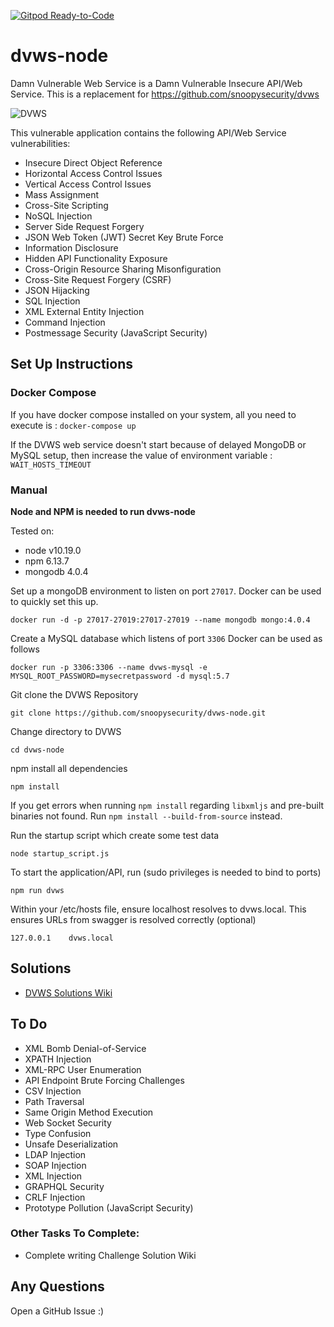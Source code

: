 [![Gitpod Ready-to-Code](https://img.shields.io/badge/Gitpod-Ready--to--Code-blue?logo=gitpod)](https://gitpod.io/#https://github.com/snoopysecurity/dvws-node) 

# dvws-node
Damn Vulnerable Web Service is a Damn Vulnerable Insecure API/Web Service. This is a replacement for https://github.com/snoopysecurity/dvws

![DVWS](https://snoopysecurity.github.io/assets/dvws.png)



This vulnerable application contains the following API/Web Service vulnerabilities:

* Insecure Direct Object Reference
* Horizontal Access Control Issues
* Vertical Access Control Issues
* Mass Assignment
* Cross-Site Scripting 
* NoSQL Injection
* Server Side Request Forgery
* JSON Web Token (JWT) Secret Key Brute Force
* Information Disclosure
* Hidden API Functionality Exposure
* Cross-Origin Resource Sharing Misonfiguration
* Cross-Site Request Forgery (CSRF)
* JSON Hijacking
* SQL Injection
* XML External Entity Injection
* Command Injection
* Postmessage Security (JavaScript Security)


## Set Up Instructions

### Docker Compose

If you have docker compose installed on your system, all you need to execute is : `docker-compose up`

If the DVWS web service doesn't start because of delayed MongoDB or MySQL setup, then increase the value of environment variable : `WAIT_HOSTS_TIMEOUT`

### Manual

**Node and NPM is needed to run dvws-node**

Tested on:
* node v10.19.0
* npm 6.13.7
* mongodb 4.0.4


Set up a mongoDB environment to listen on port `27017`. Docker can be used to quickly set this up. 

```
docker run -d -p 27017-27019:27017-27019 --name mongodb mongo:4.0.4
```

Create a MySQL database which listens of port `3306` Docker can be used as follows

```
docker run -p 3306:3306 --name dvws-mysql -e MYSQL_ROOT_PASSWORD=mysecretpassword -d mysql:5.7
```

Git clone the DVWS Repository 

```
git clone https://github.com/snoopysecurity/dvws-node.git
```

Change directory to DVWS

```
cd dvws-node
```

npm install all dependencies 

```
npm install  
```

If you get errors when running `npm install` regarding `libxmljs` and pre-built binaries not found. Run `npm install --build-from-source` instead.


Run the startup script which create some test data

```
node startup_script.js
```

To start the application/API, run (sudo privileges is needed to bind to ports)

```
npm run dvws
```

Within your /etc/hosts file, ensure localhost resolves to dvws.local. This ensures URLs from swagger is resolved correctly (optional)

```
127.0.0.1    dvws.local
```

## Solutions
* [DVWS Solutions Wiki](https://github.com/snoopysecurity/dvws-node/wiki)



## To Do
* XML Bomb Denial-of-Service
* XPATH Injection
* XML-RPC User Enumeration
* API Endpoint Brute Forcing Challenges
* CSV Injection
* Path Traversal 
* Same Origin Method Execution
* Web Socket Security
* Type Confusion
* Unsafe Deserialization  
* LDAP Injection
* SOAP Injection
* XML Injection
* GRAPHQL Security
* CRLF Injection
* Prototype Pollution (JavaScript Security)


### Other Tasks To Complete:
* Complete writing Challenge Solution Wiki


## Any Questions

Open a GitHub Issue :) 
